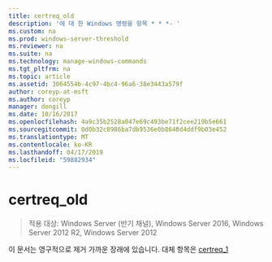 ```yaml
---
title: certreq_old
description: '에 대 한 Windows 명령을 항목 * * *- '
ms.custom: na
ms.prod: windows-server-threshold
ms.reviewer: na
ms.suite: na
ms.technology: manage-windows-commands
ms.tgt_pltfrm: na
ms.topic: article
ms.assetid: 3064554b-4c97-4bc4-96a6-38e3443a579f
author: coreyp-at-msft
ms.author: coreyp
manager: dongill
ms.date: 10/16/2017
ms.openlocfilehash: 4a9c35b2528a047e69c493be71f2cee219b5e661
ms.sourcegitcommit: 0d0b32c8986ba7db9536e0b8648d4ddf9b03e452
ms.translationtype: MT
ms.contentlocale: ko-KR
ms.lasthandoff: 04/17/2019
ms.locfileid: "59882934"
---
```

# <a name="certreqold"></a>certreq_old

>적용 대상: Windows Server (반기 채널), Windows Server 2016, Windows Server 2012 R2, Windows Server 2012

이 문서는 영구적으로 제거 가까운 장래에 있습니다. 대체 항목은 [certreq_1](certreq_1.md)  
